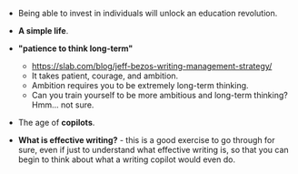 - Being able to invest in individuals will unlock an education revolution.
- **A simple life**.
- **"patience to think long-term"**
	- https://slab.com/blog/jeff-bezos-writing-management-strategy/
	- It takes patient, courage, and ambition.
	- Ambition requires you to be extremely long-term thinking.
	- Can you train yourself to be more ambitious and long-term thinking? Hmm... not sure.

- The age of **copilots**.
- **What is effective writing?** - this is a good exercise to go through for sure, even if just to understand what effective writing is, so that you can begin to think about what a writing copilot would even do.

